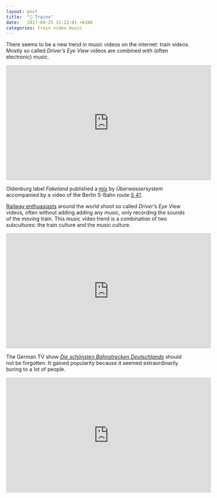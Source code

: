 ```yaml
---
layout: post
title:  "🎵 Trains"
date:   2017-09-25 15:22:01 +0100
categories: train video music
---
```

There seems to be a new trend in music videos on the internet: train videos. Mostly so called *Driver’s Eye View* videos are combined with (often electronic) music.

<iframe width="560" height="315" src="https://www.youtube.com/embed/videoseries?list=PLKl2h8a_11AuT9tQx0Q5YsqWJdfMzPT4k" frameborder="0" allowfullscreen></iframe>

Oldenburg label *Fakeland* published a [mix](http://fakeland.net/ueberwassersystem-fakeland-podcast-21/) by *Überwassersystem* accompanied by a video of the Berlin S-Bahn route [S 41](https://en.wikipedia.org/wiki/Berlin_Ringbahn).

[Railway enthuasiasts](https://en.wikipedia.org/wiki/Railfan) around the world shoot so called *Driver’s Eye View* videos, often without adding adding any music, only recording the sounds of the moving train. This music video trend is a combination of two subcultures: the train culture and the music culture.

<iframe width="560" height="315" src="https://www.youtube.com/embed/videoseries?list=PLKl2h8a_11AsSb0shmc5Pb_nsICgfnDAD" frameborder="0" allowfullscreen></iframe>

The German TV show [*Die schönsten Bahnstrecken Deutschlands*](https://de.wikipedia.org/wiki/Die_schönsten_Bahnstrecken_Deutschlands) should not be forgotten. It gained popularity because it seemed extraordinarily boring to a lot of people.

<iframe width="560" height="315" src="https://www.youtube.com/embed/lVAt6tRu8qQ" frameborder="0" allowfullscreen></iframe>
